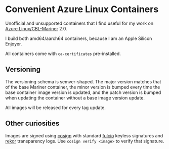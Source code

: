 # Convenient Azure Linux Containers

Unofficial and unsupported containers that I find useful for my work on [Azure Linux/CBL-Mariner] 2.0.

I build both amd64/aarch64 containers, because I am an Apple Silicon Enjoyer.

All containers come with `ca-certificates` pre-installed.

## Versioning

The versioning schema is semver-shaped. The major version matches that of the base Mariner container, the minor version is bumped every time the base container image version is updated, and the patch version is bumped when updating the container without a base image version update.

All images will be released for every tag update.

## Other curiosities

Images are signed using [cosign] with standard [fulcio] keyless signatures and [rekor] transparency logs. Use `cosign verify <image>` to verify that signature.

[Azure Linux/CBL-Mariner]: https://github.com/microsoft/CBL-Mariner
[cosign]: https://github.com/sigstore/cosign
[fulcio]: https://github.com/sigstore/fulcio
[rekor]: https://github.com/sigstore/rekor

